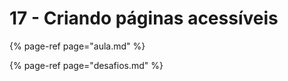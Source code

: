 # 17 - Criando páginas acessíveis

{% page-ref page="aula.md" %}

{% page-ref page="desafios.md" %}



